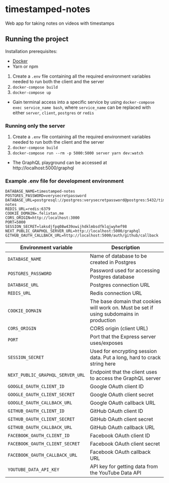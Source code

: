 # timestamped-notes
Web app for taking notes on videos with timestamps 

## Running the project
Installation prerequisites:
- [Docker](https://hub.docker.com/)
- Yarn or npm

1. Create a `.env` file containing all the required environment variables needed to run both the client and the server
2. `docker-compose build`
3. `docker-compose up`
- Gain terminal access into a specific service by using `docker-compose exec service_name bash`, where `service_name` can be replaced with either `server`, `client`, `postgres` or `redis`

### Running only the server
1. Create a `.env` file containing all the required environment variables needed to run both the client and the server
2. `docker-compose build`
3. `docker-compose run --rm -p 5000:5000 server yarn dev:watch`
- The GraphQL playground can be accessed at http://localhost:5000/graphql

### Example .env file for development environment
```env
DATABASE_NAME=timestamped-notes
POSTGRES_PASSWORD=verysecretpassword
DATABASE_URL=postgresql://postgres:verysecretpassword@postgres:5432/timestamped-notes
REDIS_URL=redis:6379
COOKIE_DOMAIN=.felixtan.me
CORS_ORIGIN=http://localhost:3000
PORT=5000
SESSION_SECRET=laksdjfpq08w439owijhdklmbsdfklqjwyhef98
NEXT_PUBLIC_GRAPHQL_SERVER_URL=http://localhost:5000/graphql
GITHUB_OAUTH_CALLBACK_URL=http://localhost:5000/auth/github/callback
```
|Environment variable|Description|
|-|-|
|`DATABASE_NAME`|Name of database to be created in Postgres|
|`POSTGRES_PASSWORD`|Password used for accessing Postgres database|
|`DATABASE_URL`|Postgres connection URL|
|`REDIS_URL`|Redis connection URL|
|`COOKIE_DOMAIN`|The base domain that cookies will work on. Must be set if using subdomains in production|
|`CORS_ORIGIN`|CORS origin (client URL)|
|`PORT`|Port that the Express server uses/exposes|
|`SESSION_SECRET`|Used for encrypting session data. Put a long, hard to crack string here|
|`NEXT_PUBLIC_GRAPHQL_SERVER_URL`|Endpoint that the client uses to access the GraphQL server|
|`GOOGLE_OAUTH_CLIENT_ID`|Google OAuth client ID|
|`GOOGLE_OAUTH_CLIENT_SECRET`|Google OAuth client secret|
|`GOOGLE_OAUTH_CALLBACK_URL`|Google OAuth callback URL|
|`GITHUB_OAUTH_CLIENT_ID`|GitHub OAuth client ID|
|`GITHUB_OAUTH_CLIENT_SECRET`|GitHub OAuth client secret|
|`GITHUB_OAUTH_CALLBACK_URL`|GitHub OAuth callback URL|
|`FACEBOOK_OAUTH_CLIENT_ID`|Facebook OAuth client ID|
|`FACEBOOK_OAUTH_CLIENT_SECRET`|Facebook OAuth client secret|
|`FACEBOOK_OAUTH_CALLBACK_URL`|Facebook OAuth callback URL|
|`YOUTUBE_DATA_API_KEY`|API key for getting data from the YouTube Data API|
